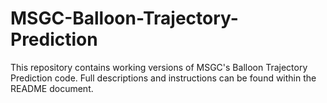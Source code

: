 # MSGC-Balloon-Trajectory-Prediction
This repository contains working versions of MSGC's Balloon Trajectory Prediction code. Full descriptions and instructions can be found within the README document. 
